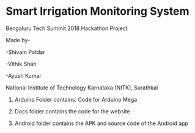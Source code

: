 # Smart Irrigation Monitoring System

Bengaluru Tech Summit 2018 Hackathon Project

Made by- 

-Shivam Potdar

-Vithik Shah

-Ayush Kumar

National Institute of Technology Karnataka (NITK), Surathkal

1. Arduino Folder contains: Code for Arduino Mega

2. Docs folder contains the code for the website

3. Android folder contains the APK and source code of the Android app

